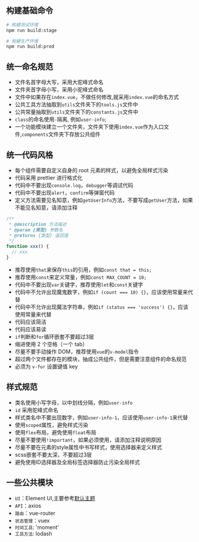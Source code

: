## 构建基础命令
```bash
# 构建测试环境
npm run build:stage

# 构建生产环境
npm run build:prod
```

## 统一命名规范
- 文件名首字母大写，采用大驼峰式命名
- 文件夹首字母小写，采用小驼峰式命名
- 文件中如果存在`index.vue`，不做任何修改,就采用`index.vue`的命名方式
- 公共工具方法抽取到`utils`文件夹下的`tools.js`文件中
- 公共常量抽取到`utils`文件夹下的`constants.js`文件中
- `class`的命名使用`-`隔离, 例如`user-info`;
- 一个功能模块建立一个文件夹，文件夹下使用`index.vue`作为入口文件,`components`文件夹下存放公共组件

## 统一代码风格

- 每个组件需要自定义自身的 root 元素的样式，以避免全局样式污染
- 代码采用 prettier 进行格式化
- 代码中不要出现`console.log`，`debugger`等调试代码
- 代码中不要出现`alert`，`confirm`等弹窗代码
- 定义方法需要见名知意，例如`getUserInfo`方法，不要写成`getUser`方法，如果不能见名知意，请添加注释
```js
/**
 * @description 方法描述
 * @param {类型} 参数名
 * @returns {类型} 返回值
 */
function xxx() {
  // xxx
}
```
- 推荐使用`that`来保存`this`的引用，例如`const that = this;`
- 推荐使用`const`来定义常量，例如`const MAX_COUNT = 10;`
- 代码中不要出现`var`关键字，推荐使用`let`和`const`关键字
- 代码中不允许出现魔鬼数字，例如`if (count === 10) {}`，应该使用常量来代替
- 代码中不允许出现魔法字符串，例如`if (status === 'success') {}`，应该使用常量来代替
- 代码应该简洁
- 代码应该易读
- `if`判断和`for`循环嵌套不要超过3层
- 缩进使⽤ 2 个空格（⼀个 tab）
- 尽量不要手动操作 DOM，推荐使用`vue`的`v-model`指令
- 超过两个文件都存在的模块，抽成公共组件，但是需要注意组件的命名规范
- 必须为 `v-for` 设置键值 key

## 样式规范
- 类名使⽤⼩写字⺟，以中划线分隔，例如`user-info`
- `id` 采⽤驼峰式命名
- 样式类名中不要出现数字，例如`user-info-1`，应该使用`user-info-1`来代替
- 使用`scoped`属性，避免样式污染
- 使用`flex`布局，避免使用`float`布局
- 尽量不要使用`!important`，如果必须使用，请添加注释说明原因
- 尽量不要在元素的style属性中书写样式，使用选择器来定义样式
- scss嵌套不要太深，不要超过3层
- 避免使⽤ID选择器及全局标签选择器防⽌污染全局样式

## 一些公共模块
- `UI`：Element UI,主要参考[默认主题]('https://element.eleme.cn/#/zh-CN/theme/preview')
- `API`：axios
- `路由`：vue-router
- `状态管理`：vuex
- `时间工具`: 'moment'
- `工具方法`: lodash
